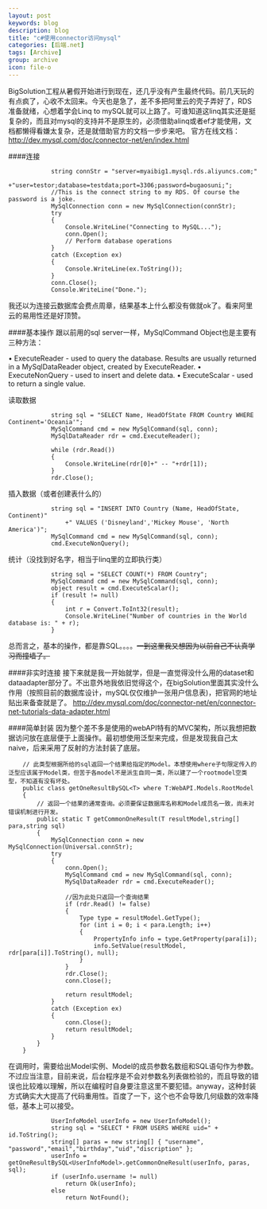 ```yaml
---
layout: post
keywords: blog
description: blog
title: "c#使用connector访问mysql"
categories: [后端.net]
tags: [Archive]
group: archive
icon: file-o
---
```




BigSolution工程从暑假开始进行到现在，还几乎没有产生最终代码。前几天玩的有点疯了，心收不太回来。今天也是急了，差不多把阿里云的壳子弄好了，RDS准备就绪，心想着学会Linq to mySQL就可以上路了。可谁知道这linq其实还是挺复杂的，而且对mysql的支持并不是原生的，必须借助alinq或者ef才能使用，文档都懒得看嫌太复杂，还是就借助官方的文档一步步来吧。
官方在线文档：http://dev.mysql.com/doc/connector-net/en/index.html

####连接
```
			string connStr = "server=myaibig1.mysql.rds.aliyuncs.com;"
				+"user=testor;database=testdata;port=3306;password=bugaosuni;";
			//This is the connect string to my RDS. Of course the password is a joke.
            MySqlConnection conn = new MySqlConnection(connStr);
            try
            {
                Console.WriteLine("Connecting to MySQL...");
                conn.Open();
                // Perform database operations
            }
            catch (Exception ex)
            {
                Console.WriteLine(ex.ToString());
            }
            conn.Close();
            Console.WriteLine("Done.");
```
我还以为连接云数据库会费点周章，结果基本上什么都没有做就ok了。看来阿里云的易用性还是好顶赞。

####基本操作
跟以前用的sql server一样，MySqlCommand Object也是主要有三种方法：

• ExecuteReader - used to query the database. Results are usually returned in a MySqlDataReader object, created by ExecuteReader. 
• ExecuteNonQuery - used to insert and delete data. 
• ExecuteScalar - used to return a single value. 

读取数据
```
 			string sql = "SELECT Name, HeadOfState FROM Country WHERE Continent='Oceania'";
            MySqlCommand cmd = new MySqlCommand(sql, conn);
            MySqlDataReader rdr = cmd.ExecuteReader();

            while (rdr.Read())
            {
                Console.WriteLine(rdr[0]+" -- "+rdr[1]);
            }
            rdr.Close();
```

插入数据（或者创建表什么的）
```
 			string sql = "INSERT INTO Country (Name, HeadOfState, Continent)"
 				+" VALUES ('Disneyland','Mickey Mouse', 'North America')";
            MySqlCommand cmd = new MySqlCommand(sql, conn);
            cmd.ExecuteNonQuery();
```

统计（没找到好名字，相当于linq里的立即执行类）
```
 			string sql = "SELECT COUNT(*) FROM Country";
            MySqlCommand cmd = new MySqlCommand(sql, conn);
            object result = cmd.ExecuteScalar();
            if (result != null)
            {
                int r = Convert.ToInt32(result);
                Console.WriteLine("Number of countries in the World database is: " + r);
            }
```

总而言之，基本的操作，都是靠SQL。。。。<del>一到这里我又想因为以前自己不认真学习而撞墙了。</del>

####非实时连接
接下来就是我一开始就学，但是一直觉得没什么用的dataset和dataadapter部分了。不出意外地我依旧觉得这个，在bigSolution里面其实没什么作用（按照目前的数据库设计，mySQL仅仅维护一张用户信息表)，把官网的地址贴出来备查就是了。
http://dev.mysql.com/doc/connector-net/en/connector-net-tutorials-data-adapter.html

####简单封装
因为整个差不多是使用的webAPI特有的MVC架构，所以我想把数据访问放在底层便于上面操作。最初想使用泛型来完成，但是发现我自己太naive，后来采用了反射的方法封装了底层。
```
    // 此类型根据所给的sql返回一个结果给指定的Model。本想使用where子句限定传入的泛型应该属于Model类，但苦于各model不是派生自同一类，所以建了一个rootmodel空类型，不知道有没有坏处。
    public class getOneResultBySQL<T> where T:WebAPI.Models.RootModel
    {
        // 返回一个结果的通常查询。必须要保证数据库名称和Model成员名一致，尚未对错误机制进行开发。
        public static T getCommonOneResult(T resultModel,string[] para,string sql) 
        {
            MySqlConnection conn = new MySqlConnection(Universal.connStr);
            try
            {
                conn.Open();
                MySqlCommand cmd = new MySqlCommand(sql, conn);
                MySqlDataReader rdr = cmd.ExecuteReader();

                //因为此处只返回一个查询结果
                if (rdr.Read() != false)
                {
                    Type type = resultModel.GetType();
                    for (int i = 0; i < para.Length; i++)
                    {
                        PropertyInfo info = type.GetProperty(para[i]);
                        info.SetValue(resultModel, rdr[para[i]].ToString(), null);
                    }
                }
                rdr.Close();
                conn.Close();
                
                return resultModel;
            }
            catch (Exception ex)
            {
                conn.Close();
                return resultModel;
            }
        }
    }
```
在调用时，需要给出Model实例、Model的成员参数名数组和SQL语句作为参数。不过应当注意，目前来说，后台程序是不会对参数名列表做检验的，而且导致的错误也比较难以理解，所以在编程时自身要注意这里不要犯错。anyway，这种封装方式确实大大提高了代码重用性。百度了一下，这个也不会导致几何级数的效率降低，基本上可以接受。
```
            UserInfoModel userInfo = new UserInfoModel();
            string sql = "SELECT * FROM USERS WHERE uid=" + id.ToString();
            string[] paras = new string[] { "username", "password","email","birthday","uid","discription" };
            userInfo = getOneResultBySQL<UserInfoModel>.getCommonOneResult(userInfo, paras, sql);
            if (userInfo.username != null)
                return Ok(userInfo);
            else
                return NotFound();
```